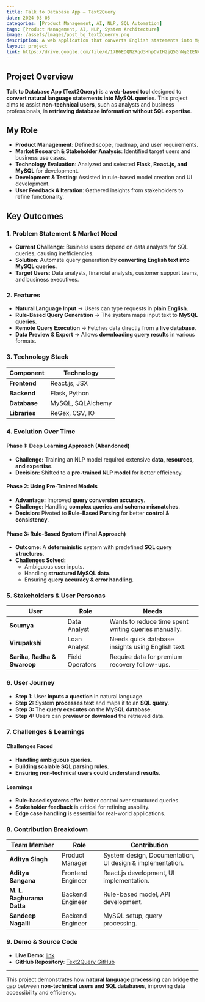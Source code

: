 ```yaml
---
title: Talk to Database App – Text2Query
date: 2024-03-05
categories: [Product Management, AI, NLP, SQL Automation]
tags: [Product Management, AI, NLP, System Architecture]
image: /assets/images/post_bg_text2querry.png
description: A web application that converts English statements into MySQL queries for data retrieval.
layout: project
link: https://drive.google.com/file/d/17B6EDQNZRqd3HhpDVIH2jQ5GnNgGIENA/view?usp=drive_link
---
```


## Project Overview

**Talk to Database App (Text2Query)** is a **web-based tool** designed to **convert natural language statements into MySQL queries**. This project aims to assist **non-technical users**, such as analysts and business professionals, in **retrieving database information without SQL expertise**.

## My Role

- **Product Management**: Defined scope, roadmap, and user requirements.
- **Market Research & Stakeholder Analysis**: Identified target users and business use cases.
- **Technology Evaluation**: Analyzed and selected **Flask, React.js, and MySQL** for development.
- **Development & Testing**: Assisted in rule-based model creation and UI development.
- **User Feedback & Iteration**: Gathered insights from stakeholders to refine functionality.

## Key Outcomes

### **1. Problem Statement & Market Need**

- **Current Challenge**: Business users depend on data analysts for SQL queries, causing inefficiencies.
- **Solution**: Automate query generation by **converting English text into MySQL queries**.
- **Target Users**: Data analysts, financial analysts, customer support teams, and business executives.

### **2. Features**

- **Natural Language Input** → Users can type requests in **plain English**.
- **Rule-Based Query Generation** → The system maps input text to **MySQL queries**.
- **Remote Query Execution** → Fetches data directly from a **live database**.
- **Data Preview & Export** → Allows **downloading query results** in various formats.

### **3. Technology Stack**

| **Component**  | **Technology**  |
|---------------|---------------|
| **Frontend**  | React.js, JSX |
| **Backend**   | Flask, Python |
| **Database**  | MySQL, SQLAlchemy |
| **Libraries** | ReGex, CSV, IO |

### **4. Evolution Over Time**

#### **Phase 1: Deep Learning Approach (Abandoned)**

- **Challenge:** Training an NLP model required extensive **data, resources, and expertise**.
- **Decision:** Shifted to a **pre-trained NLP model** for better efficiency.

#### **Phase 2: Using Pre-Trained Models**

- **Advantage:** Improved **query conversion accuracy**.
- **Challenge:** Handling **complex queries** and **schema mismatches**.
- **Decision:** Pivoted to **Rule-Based Parsing** for better **control & consistency**.

#### **Phase 3: Rule-Based System (Final Approach)**

- **Outcome:** A **deterministic** system with predefined **SQL query structures**.
- **Challenges Solved:**
  - Ambiguous user inputs.
  - Handling **structured MySQL data**.
  - Ensuring **query accuracy & error handling**.

### **5. Stakeholders & User Personas**

| **User**          | **Role**  | **Needs** |
|------------------|----------|----------|
| **Soumya**      | Data Analyst | Wants to reduce time spent writing queries manually. |
| **Virupakshi**  | Loan Analyst | Needs quick database insights using English text. |
| **Sarika, Radha & Swaroop** | Field Operators | Require data for premium recovery follow-ups. |

### **6. User Journey**

- **Step 1:** User **inputs a question** in natural language.
- **Step 2:** System **processes text** and maps it to an **SQL query**.
- **Step 3:** The **query executes** on the **MySQL database**.
- **Step 4:** Users can **preview or download** the retrieved data.

### **7. Challenges & Learnings**

#### **Challenges Faced**

- **Handling ambiguous queries**.
- **Building scalable SQL parsing rules**.
- **Ensuring non-technical users could understand results**.

#### **Learnings**

- **Rule-based systems** offer better control over structured queries.
- **Stakeholder feedback** is critical for refining usability.
- **Edge case handling** is essential for real-world applications.

### **8. Contribution Breakdown**

| **Team Member**      | **Role** | **Contribution** |
|--------------------|--------|----------------|
| **Aditya Singh**  | Product Manager | System design, Documentation, UI design & implementation. |
| **Aditya Sangana** | Frontend Engineer | React.js development, UI implementation. |
| **M. L. Raghurama Datta** | Backend Engineer | Rule-based model, API development. |
| **Sandeep Nagalli** | Backend Engineer | MySQL setup, query processing. |

### **9. Demo & Source Code**

- **Live Demo**: [link](https://youtu.be/-lqYLYPMoLs)
- **GitHub Repository**: [Text2Query GitHub](https://github.com/IccyAditya/text2sql)

---

This project demonstrates how **natural language processing** can bridge the gap between **non-technical users and SQL databases**, improving data accessibility and efficiency.
